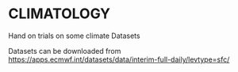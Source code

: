 # CLIMATOLOGY
Hand on trials on some climate Datasets 

Datasets can be downloaded from https://apps.ecmwf.int/datasets/data/interim-full-daily/levtype=sfc/

